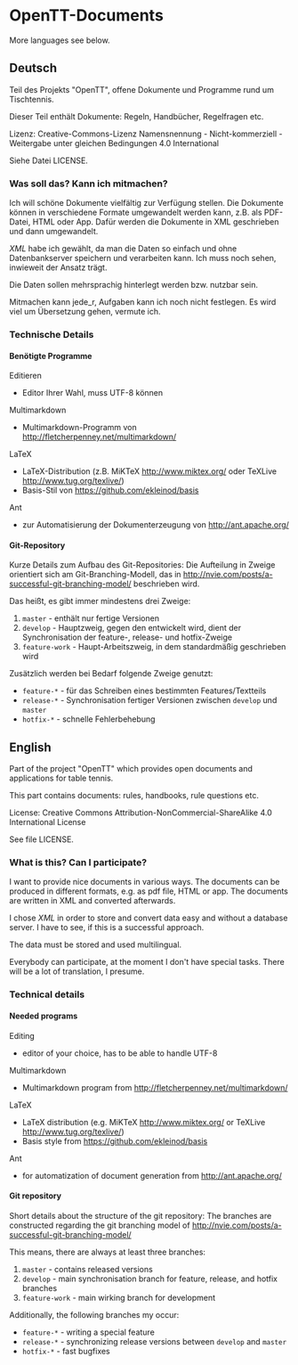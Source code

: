 # OpenTT-Documents

More languages see below.

## Deutsch

Teil des Projekts "OpenTT", offene Dokumente und Programme rund um Tischtennis.

Dieser Teil enthält Dokumente: Regeln, Handbücher, Regelfragen etc.

Lizenz: Creative-Commons-Lizenz Namensnennung - Nicht-kommerziell - Weitergabe unter gleichen Bedingungen 4.0 International

Siehe Datei LICENSE.

### Was soll das? Kann ich mitmachen?

Ich will schöne Dokumente vielfältig zur Verfügung stellen.
Die Dokumente können in verschiedene Formate umgewandelt werden kann, z.B. als PDF-Datei, HTML oder App.
Dafür werden die Dokumente in XML geschrieben und dann umgewandelt.

*XML* habe ich gewählt, da man die Daten so einfach und ohne Datenbankserver speichern und verarbeiten kann.
Ich muss noch sehen, inwieweit der Ansatz trägt.

Die Daten sollen mehrsprachig hinterlegt werden bzw. nutzbar sein.

Mitmachen kann jede_r, Aufgaben kann ich noch nicht festlegen.
Es wird viel um Übersetzung gehen, vermute ich.

### Technische Details

#### Benötigte Programme

Editieren

- Editor Ihrer Wahl, muss UTF-8 können

Multimarkdown

- Multimarkdown-Programm von http://fletcherpenney.net/multimarkdown/

LaTeX

- LaTeX-Distribution (z.B. MiKTeX http://www.miktex.org/ oder TeXLive http://www.tug.org/texlive/)
- Basis-Stil von https://github.com/ekleinod/basis

Ant

- zur Automatisierung der Dokumenterzeugung von http://ant.apache.org/

#### Git-Repository

Kurze Details zum Aufbau des Git-Repositories:
Die Aufteilung in Zweige orientiert sich am Git-Branching-Modell, das in http://nvie.com/posts/a-successful-git-branching-model/ beschrieben wird.

Das heißt, es gibt immer mindestens drei Zweige:

1. `master` - enthält nur fertige Versionen
2. `develop` - Hauptzweig, gegen den entwickelt wird, dient der Synchronisation der feature-, release- und hotfix-Zweige
3. `feature-work` - Haupt-Arbeitszweig, in dem standardmäßig geschrieben wird

Zusätzlich werden bei Bedarf folgende Zweige genutzt:

- `feature-*` - für das Schreiben eines bestimmten Features/Textteils
- `release-*` - Synchronisation fertiger Versionen zwischen `develop` und `master`
- `hotfix-*` - schnelle Fehlerbehebung

## English

Part of the project "OpenTT" which provides open documents and applications for table tennis.

This part contains documents: rules, handbooks, rule questions etc.

License: Creative Commons Attribution-NonCommercial-ShareAlike 4.0 International License

See file LICENSE.

### What is this? Can I participate?

I want to provide nice documents in various ways.
The documents can be produced in different formats, e.g. as pdf file, HTML or app.
The documents are written in XML and converted afterwards.

I chose *XML* in order to store and convert data easy and without a database server.
I have to see, if this is a successful approach.

The data must be stored and used multilingual.

Everybody can participate, at the moment I don't have special tasks.
There will be a lot of translation, I presume.

### Technical details

#### Needed programs

Editing

- editor of your choice, has to be able to handle UTF-8

Multimarkdown

- Multimarkdown program from http://fletcherpenney.net/multimarkdown/

LaTeX

- LaTeX distribution (e.g. MiKTeX http://www.miktex.org/ or TeXLive http://www.tug.org/texlive/)
- Basis style from https://github.com/ekleinod/basis

Ant

- for automatization of document generation from http://ant.apache.org/

#### Git repository

Short details about the structure of the git repository:
The branches are constructed regarding the git branching model of http://nvie.com/posts/a-successful-git-branching-model/

This means, there are always at least three branches:

1. `master` - contains released versions
2. `develop` - main synchronisation branch for feature, release, and hotfix branches
3. `feature-work` - main wirking branch for development

Additionally, the following branches my occur:

- `feature-*` - writing a special feature
- `release-*` - synchronizing release versions between `develop` and `master`
- `hotfix-*` - fast bugfixes

